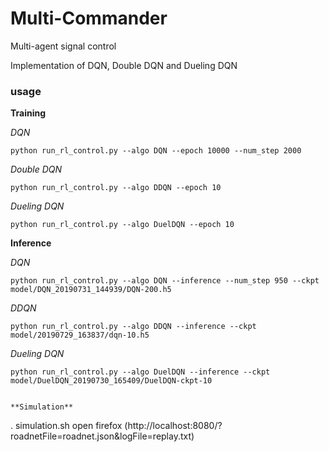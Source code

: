 # Multi-Commander
Multi-agent signal control

Implementation of DQN, Double DQN and Dueling DQN

### usage
**Training**

*DQN*
```
python run_rl_control.py --algo DQN --epoch 10000 --num_step 2000
```
*Double DQN*
```
python run_rl_control.py --algo DDQN --epoch 10 
```
*Dueling DQN*
```
python run_rl_control.py --algo DuelDQN --epoch 10
```

**Inference**

*DQN*
```
python run_rl_control.py --algo DQN --inference --num_step 950 --ckpt model/DQN_20190731_144939/DQN-200.h5
```
*DDQN*
```
python run_rl_control.py --algo DDQN --inference --ckpt model/20190729_163837/dqn-10.h5
```
*Dueling DQN*
```
python run_rl_control.py --algo DuelDQN --inference --ckpt model/DuelDQN_20190730_165409/DuelDQN-ckpt-10


**Simulation**
```
. simulation.sh
open firefox (http://localhost:8080/?roadnetFile=roadnet.json&logFile=replay.txt)
```


